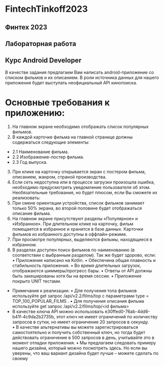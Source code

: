 # FintechTinkoff2023

## Финтех 2023
## Лабораторная работа
## Курс Android Developer
В качестве задания предлагаем Вам написать android-приложение со списком фильмов и их описанием.
В роли источника данных для нашего приложения будет выступать неофициальный API кинопоиска.
# Основные требования к приложению:
1. На главном экране необходимо отображать список популярных фильмов.
2. В каждой карточке фильма на главной странице должны содержаться следующие элементы:
* 2.1 Наименование фильма.
* 2.2 Изображение-постер фильма.
* 2.3 Год выпуска.
3. При клике на карточку открывается экран с постером фильма, описанием, жанром, страной производства.
4. Если сеть недоступна или в процессе загрузки произошла ошибка, необходимо предусмотреть уведомление пользователя об этом.
Необязательные требования, но будет плюсом, если Вы сможете их реализовать:
1. При смене ориентации устройства, список фильмов занимает только 50% экрана, во второй половине будет отображаться описание фильма.
2. На главном экране присутствуют разделы «Популярное» и «Избранное». При длительном клике на карточку, фильм помещается в избранное и хранится в базе данных. Карточки фильмов из избранного доступны в оффлайн-режиме.
3. При просмотре популярных, выделяются фильмы, находящиеся в избранном.
4. В разделах доступен поиск фильмов по наименованию (в соответствии с выбранным разделом).
Так же будет здорово, если:
• Приложение написано на Kotlin.
• Обеспечена общая плавность и стабильность приложения. 
• Во время длительных загрузок, отображаются шиммеры/прогресс бары. 
• Ответы от API должны быть закешированы хотя бы на время сессии. 
• Приложение покрыто UNIT тестами. 
* Примечания к реализации: 
• Для получения топа фильмов используйте get запрос /api/v2.2/films/top с параметрами type = TOP_100_POPULAR_FILMS . 
• Для получения описания фильма используйте get запрос /api/v2.2/films/top/<id фильма> 
* В качестве ключа API можно использовать e30ffed0-76ab-4dd6-b41f-4c9da2b2735b, этот ключ не имеет ограничений по количеству запросов в сутки, но имеет ограничение 20 запросов в секунду.  
• В качестве альтернативы вы можете зарегистрироваться самостоятельно и получить собственный ключ, но тогда будет действовать ограничение в 500 запросов в день, учитывайте это в момент отладки приложения.
• Мы предлагаем следовать примеру нашего дизайна, который можно посмотреть здесь. Но если вы уверены, что ваш вариант дизайна будет лучше – можете сделать по своему
